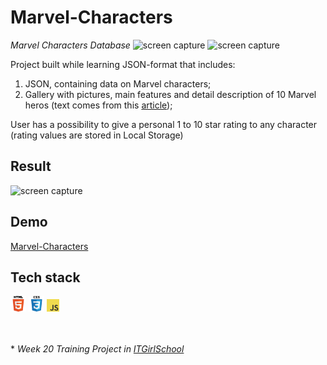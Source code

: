 # Marvel-Characters
_Marvel Characters Database_ <img width="20px" alt="screen capture" src="../main/assets/img/logo.png"> <img width="20px" alt="screen capture" src="../main/assets/img/logo.png">

Project built while learning JSON-format that includes: 

1. JSON, containing data on Marvel characters;
2. Gallery with pictures, main features and detail description of 10 Marvel heros (text comes from this [article]);

User has a possibility to give a personal 1 to 10 star rating to any character (rating values are stored in Local Storage)


## Result
<img width="35%" alt="screen capture" src="../main/assets/img/сaptureweb.jpeg">

## Demo

[Marvel-Characters]

## Tech stack

<code><img height="25" src="https://raw.githubusercontent.com/github/explore/80688e429a7d4ef2fca1e82350fe8e3517d3494d/topics/html/html.png"></code>
<code><img height="25" src="https://raw.githubusercontent.com/github/explore/80688e429a7d4ef2fca1e82350fe8e3517d3494d/topics/css/css.png"></code>
<code><img height="20" src="https://raw.githubusercontent.com/github/explore/80688e429a7d4ef2fca1e82350fe8e3517d3494d/topics/javascript/javascript.png"></code>


<br><br> 
\* _Week 20 Training Project in [ITGirlSchool]_  
  

   [ITGirlSchool]: <https://itgirlschool.com/en>
   [Marvel-Characters]: <https://alenagm.github.io/Marvel-Characters/>
   [article]: <https://www.ellegirl.ru/articles/vse-o-15-samyih-krutyih-supergeroyah/>
